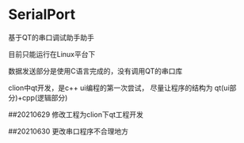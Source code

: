 # SerialPort

基于QT的串口调试助手助手

目前只能运行在Linux平台下

数据发送部分是使用C语言完成的，没有调用QT的串口库

clion中qt开发，是c++ ui编程的第一次尝试，
尽量让程序的结构为 qt(ui部分)+cpp(逻辑部分)


##20210629
修改工程为clion下qt工程开发

##20210630
更改串口程序不合理地方
